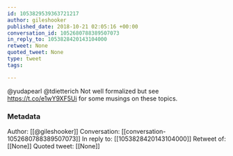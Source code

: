 ```yaml
---
id: 1053829539363721217
author: gileshooker
published_date: 2018-10-21 02:05:16 +00:00
conversation_id: 1052680788389507073
in_reply_to: 1053828420143104000
retweet: None
quoted_tweet: None
type: tweet
tags:

---
```


@yudapearl @tdietterich Not well formalized but see https://t.co/e1wY9XF5Ui for some musings on these topics.

### Metadata

Author: [[@gileshooker]]
Conversation: [[conversation-1052680788389507073]]
In reply to: [[1053828420143104000]]
Retweet of: [[None]]
Quoted tweet: [[None]]

